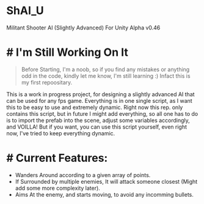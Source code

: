 # ShAI_U
Militant Shooter AI (Slightly Advanced) For Unity Alpha v0.46

 # # I'm Still Working On It

 > Before Starting, I'm a noob, so if you find any mistakes or anything odd in the code, kindly let me know, I'm still learning :)
Infact this is my first repoositary.


This is a work in progress project, for designing a slightly advanced AI that can be used for any fps game.
Everything is in one single script, as I want this to be easy to use and extremely dynamic.
Right now this rep. only contains this script, but in future I might add everything, so all one has to do is to import the prefab into the scene, adjust some variables
accordingly, and VOILLA!
But if you want, you can use this script yourself, even right now, I've tried to keep everything dynamic.
# # Current Features:
 - Wanders Around according to a given array of points.
 - If Surrounded by multiple enemies, It will attack someone closest (Might add some more complexity later).
 - Aims At the enemy, and starts moving, to avoid any incomming bullets.
